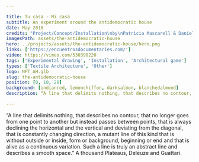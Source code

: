```yaml
---

title: Tu casa - Mi casa
subtitle: An experiment around the antidemocratic house
date: May 2018
credits: "Project/Concept/Installation\nby\nPatricia Mascarell & Daniel Vera"
imagesPath: assets/the-antidemocratic-house
hero: ../projects/assets/the-antidemocratic-house/hero.png
links: ['https://encuentrosdocumentaries.com/']
video: https://vimeo.com/530390220
tags: ['Experimental drawing', 'Installation', 'Architectural game']
types: ['Textile Architecture', 'Other']
logo: NFT_AH.glb
slug: the-antidemocratic-house
position: [0, 10, 20]
background: [indianred, lemonchiffon, darksalmon, blanchedalmond]
description: “A line that delimits nothing, that describes no contour, that no longer goes from one point to another but instead passes between points, that is always declining the horizontal and the vertical and deviating from the diagonal, that is constantly changing direction, a mutant line of this kind that is without outside or inside, form or background, beginning or end and that is alive as a continuous variation. Such a line is truly an abstract line and describes a smooth space.” A thousand Plateaus, Deleuze and Guattari.

---
```


“A line that delimits nothing, that describes no contour, that no longer goes from one point to another but instead passes between points, that is always declining the horizontal and the vertical and deviating from the diagonal, that is constantly changing direction, a mutant line of this kind that is without outside or inside, form or background, beginning or end and that is alive as a continuous variation. Such a line is truly an abstract line and describes a smooth space.” A thousand Plateaus, Deleuze and Guattari.
